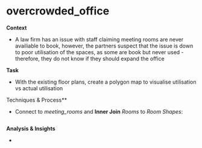 # overcrowded_office
**Context**

- A law firm has an issue with staff claiming meeting rooms are never availiable to book, however, the partners suspect that the issue is down to poor utilisation of the spaces, as some are book but never used - therefore, they do not know if they should expand the office

**Task**

- With the existing floor plans, create a polygon map to visualise utilisation vs actual utilisation

Techniques & Process**

- Connect to *meeting_rooms* and **Inner Join** *Rooms* to *Room Shapes*:

![]()

**Analysis & Insights**

-
